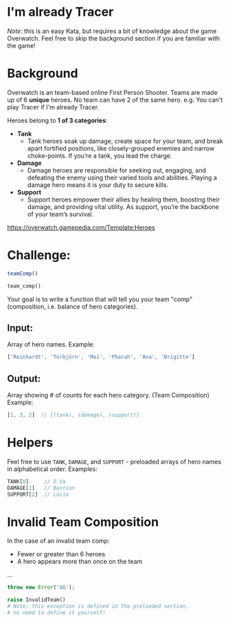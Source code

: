 # I'm already Tracer
*Note*: this is an easy Kata, but requires a bit of knowledge about the game Overwatch. Feel free to skip the background section if you are familiar with the game!

# Background
Overwatch is an team-based online First Person Shooter. Teams are made up of 6 **unique** heroes. No team can have 2 of the same hero. e.g. You can't play Tracer if I'm already Tracer.

Heroes belong to **1 of 3 categories**:

- **Tank**
  - Tank heroes soak up damage, create space for your team, and break apart fortified positions, like closely-grouped enemies and narrow choke-points. If you’re a tank, you lead the charge.
- **Damage**
  - Damage heroes are responsible for seeking out, engaging, and defeating the enemy using their varied tools and abilities. Playing a damage hero means it is your duty to secure kills.
- **Support**
  - Support heroes empower their allies by healing them, boosting their damage, and providing vital utility. As support, you’re the backbone of your team’s survival.

https://overwatch.gamepedia.com/Template:Heroes

# Challenge:
```javascript
teamComp() 
```
```python
team_comp()
```
Your goal is to write a function that will tell you your team "comp" (composition, i.e. balance of hero categories).
## Input:
Array of hero names.
Example:
```js
['Reinhardt', 'Torbjörn', 'Mei', 'Pharah', 'Ana', 'Brigitte']
```
## Output:
Array showing # of counts for each hero category. (Team Composition)
Example:
```js
[1, 3, 2]  // [(tank), (damage), (support)]
```

# Helpers
Feel free to use `TANK`, `DAMAGE`, and `SUPPORT` - preloaded arrays of hero names in alphabetical order. Examples:
```js
TANK[0]     // D.Va
DAMAGE[1]   // Bastion
SUPPORT[2]  // Lúcio
```

# Invalid Team Composition
In the case of an invalid team comp:

- Fewer or greater than 6 heroes
- A hero appears more than once on the team

... 
```javascript
throw new Error('GG');
```
```python
raise InvalidTeam()
# Note: this exception is defined in the preloaded section,
# no need to define it yourself!
```